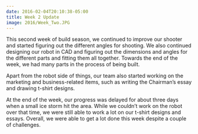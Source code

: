 ```yaml
---
date: 2016-02-04T20:10:38-05:00
title: Week 2 Update
image: 2016/Week_Two.JPG
---
```


This second week of build season, we continued to improve our shooter and started figuring out the different angles for shooting. We also continued designing our robot in CAD and figuring out the dimensions and angles for the different parts and fitting them all together. Towards the end of the week, we had many parts in the process of being built.  

Apart from the robot side of things, our team also started working on the marketing and business-related items, such as writing the Chairman’s essay and drawing t-shirt designs.

At the end of the week, our progress was delayed for about three days when a small ice storm hit the area. While we couldn’t work on the robot over that time, we were still able to work a lot on our t-shirt designs and essays. Overall, we were able to get a lot done this week despite a couple of challenges.